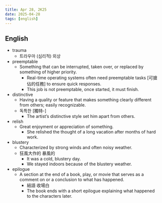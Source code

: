 ```yaml
---
title: Apr 28, 2K25
date: 2025-04-28
tags: [english]
---
```


## English

- trauma
  - 트라우마 (심리적) 외상
- preemptable
  - Something that can be interrupted, taken over, or replaced by something of higher priority.
    - Real-time operating systems often need preemptable tasks [可搶佔的任務] to ensure quick responses.
    - This job is not preemptable, once started, it must finish.
- distinctive
  - Having a quality or feature that makes something clearly different from others; easily recognizable.
  - 독특한 [獨特-]
    - The artist’s distinctive style set him apart from others.
- relish
  - Great enjoyment or appreciation of something.
    - She relished the thought of a long vacation after months of hard work.
- blustery
  - Characterized by strong winds and often noisy weather.
  - 狂風大作的 暴風的
    - It was a cold, blustery day.
    - We stayed indoors because of the blustery weather.
- epilogue
  - A section at the end of a book, play, or movie that serves as a comment on or a conclusion to what has happened.
    - 結語 收場白
    - The book ends with a short epilogue explaining what happened to the characters later.